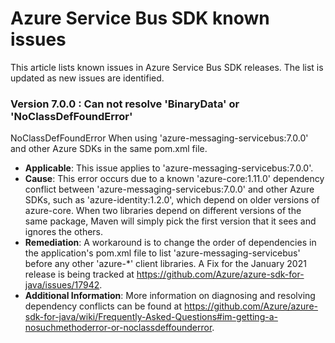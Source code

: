 # Azure Service Bus SDK known issues

This article lists known issues in Azure Service Bus SDK releases. The list is updated as new issues are identified.

### Version 7.0.0 : Can not resolve 'BinaryData' or 'NoClassDefFoundError' 
NoClassDefFoundError When using 'azure-messaging-servicebus:7.0.0' and other Azure SDKs in the same pom.xml file.

- **Applicable**: This issue applies to 'azure-messaging-servicebus:7.0.0'.
- **Cause**: This error occurs due to a known 'azure-core:1.11.0' dependency conflict between 
  'azure-messaging-servicebus:7.0.0' and other Azure SDKs, such as 'azure-identity:1.2.0', which depend on older 
  versions of azure-core. When two libraries depend on different versions of the same package, Maven will simply pick 
  the first version that it sees and ignores the others.
- **Remediation**: A workaround is to change the order of dependencies in the application's pom.xml file to list 
  'azure-messaging-servicebus' before any other 'azure-*' client libraries. A Fix for the January 2021 release is being 
  tracked at https://github.com/Azure/azure-sdk-for-java/issues/17942.
- **Additional Information**: More information on diagnosing and resolving dependency conflicts can be found at
  https://github.com/Azure/azure-sdk-for-java/wiki/Frequently-Asked-Questions#im-getting-a-nosuchmethoderror-or-noclassdeffounderror.
